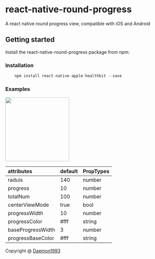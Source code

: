 # react-native-round-progress
A react native round progress view, compatible with iOS and Android

## Getting started
Install the react-native-round-progress package from npm:
### Installation

```javascript
	npm install react-native-apple-healthkit --save
```
### Examples
<img src="https://raw.githubusercontent.com/TrustTheBoy/old-driver-collection/master/Images/round.png" width="200"/>


| attributes | default | PropTypes |
|:-----------|:--------|:----------|
| raduis | 140 | number |
| progress | 10 | number |
| totalNum | 100 | number |
| centerViewMode | true | bool |
| progressWidth | 10 | number |
| progressColor | #fff | string |
| baseProgressWidth | 3 | number |
| progressBaseColor | #fff | string|






Copyright @ [Daemon1993](http://www.jianshu.com/u/0a0eb6b2cad3) 
